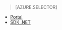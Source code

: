 > [AZURE.SELECTOR] 
- [Portal](../articles/media-services/media-services-portal-encoding-units.md)
- [SDK .NET](../articles/media-services/media-services-dotnet-encoding-units.md)


<!--HONumber=52-->